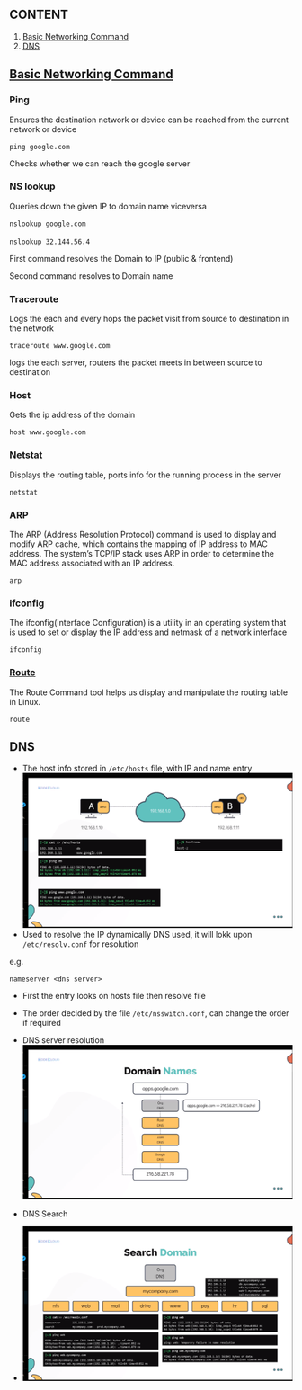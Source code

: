 ## CONTENT

1. [Basic Networking Command](#basic-networking-commandhttpswwwgeeksforgeeksorgnetwork-configuration-trouble-shooting-commands-linux)
2. [DNS](dns)

## [Basic Networking Command](https://www.geeksforgeeks.org/network-configuration-trouble-shooting-commands-linux/)


### Ping

Ensures the destination network or device can be reached from the current network or device
```commandline
ping google.com
```

Checks whether we can reach the google server

### NS lookup
Queries down the given IP to domain name viceversa
```commandline
nslookup google.com

nslookup 32.144.56.4
```
First command resolves the Domain to IP (public & frontend)

Second command resolves to Domain name

### Traceroute
Logs the each and every hops the packet visit from source to destination in the network

```commandline
traceroute www.google.com
```
logs the each server, routers the packet meets in between source to destination

### Host 
Gets the ip address of the domain
```commandline
host www.google.com
```

### Netstat
Displays the routing table, ports info for the running process in the server
```commandline
netstat
```

### ARP
The ARP (Address Resolution Protocol) command is used to display and modify ARP cache, which contains the mapping of IP address to MAC address. The system’s TCP/IP stack uses ARP in order to determine the MAC address associated with an IP address.
```commandline
arp
```

### ifconfig
The ifconfig(Interface Configuration) is a utility in an operating system that is used to set or display the IP address and netmask of a network interface
```commandline
ifconfig
```

### [Route](https://www.geeksforgeeks.org/what-is-routing/)
The Route Command tool helps us display and manipulate the routing table in Linux.
```commandline
route
```

## DNS
- The host info stored in `/etc/hosts` file, with IP and name entry
![](../media/Network/dns_1.png)
- Used to resolve the IP dynamically DNS used, it will lokk upon `/etc/resolv.conf` for resolution

e.g.
```commandline
nameserver <dns server>
```

- First the entry looks on hosts file then resolve file
- The order decided by the file `/etc/nsswitch.conf`, can change the order if required 

- DNS server resolution
![](../media/Network/dns_2.png)

- DNS Search
- ![](../media/Network/dns_3.png)


